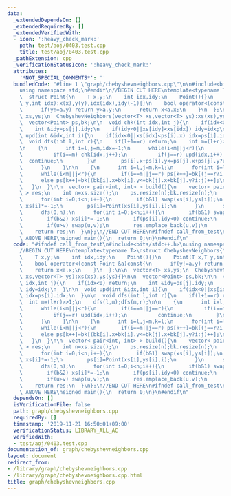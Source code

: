 ```yaml
---
data:
  _extendedDependsOn: []
  _extendedRequiredBy: []
  _extendedVerifiedWith:
  - icon: ':heavy_check_mark:'
    path: test/aoj/0403.test.cpp
    title: test/aoj/0403.test.cpp
  _pathExtension: cpp
  _verificationStatusIcon: ':heavy_check_mark:'
  attributes:
    '*NOT_SPECIAL_COMMENTS*': ''
  bundledCode: "#line 1 \"graph/chebyshevneighbors.cpp\"\n\n#include<bits/stdc++.h>\n\
    using namespace std;\n#endif\n//BEGIN CUT HERE\ntemplate<typename T>\nstruct ChebyshevNeighbors{\n\
    \  struct Point{\n    T x,y;\n    int idx,idy;\n    Point(){}\n    Point(T x,T\
    \ y,int idx):x(x),y(y),idx(idx),idy(-1){}\n    bool operator<(const Point &a)const{\n\
    \      if(y!=a.y) return y>a.y;\n      return x<a.x;\n    }\n  };\n\n  vector<T>\
    \ xs,ys;\n  ChebyshevNeighbors(vector<T> xs,vector<T> ys):xs(xs),ys(ys){}\n\n\
    \  vector<Point> ps,bk;\n\n  void chk(int idx,int j){\n    if(idx<0) return;\n\
    \    int &idy=ps[j].idy;\n    if(idy<0||xs[idy]<xs[idx]) idy=idx;\n  }\n\n  void\
    \ upd(int &idx,int i){\n    if(idx<0||xs[idx]<ps[i].x) idx=ps[i].idx;\n  }\n\n\
    \  void dfs(int l,int r){\n    if(l+1==r) return;\n    int m=(l+r)>>1;\n    dfs(l,m);dfs(m,r);\n\
    \n    {\n      int i=l,j=m,idx=-1;\n      while(i<m||j<r){\n        if(i==m||j==r){\n\
    \          if(i==m) chk(idx,j++);\n          if(j==r) upd(idx,i++);\n        \
    \  continue;\n        }\n        ps[i].x+ps[i].y<=ps[j].x+ps[j].y?upd(idx,i++):chk(idx,j++);\n\
    \      }\n    }\n\n    {\n      int i=l,j=m,k=l;\n      for(int i=l;i<r;i++) bk[i]=ps[i];\n\
    \      while(i<m||j<r){\n        if(i==m||j==r) ps[k++]=bk[(j==r?i:j)++];\n  \
    \      else ps[k++]=bk[(bk[i].x+bk[i].y<=bk[j].x+bk[j].y?i:j)++];\n      }\n \
    \   }\n  }\n\n  vector< pair<int, int> > build(){\n    vector< pair<int, int>\
    \ > res;\n    int n=xs.size();\n    ps.resize(n);bk.resize(n);\n    for(int b=0;b<4;b++){\n\
    \      for(int i=0;i<n;i++){\n        if(b&1) swap(xs[i],ys[i]);\n        if(b&2)\
    \ xs[i]*=-1;\n        ps[i]=Point(xs[i],ys[i],i);\n      }\n      sort(ps.begin(),ps.end());\n\
    \      dfs(0,n);\n      for(int i=0;i<n;i++){\n        if(b&1) swap(xs[i],ys[i]);\n\
    \        if(b&2) xs[i]*=-1;\n        if(ps[i].idy<0) continue;\n        int u=ps[i].idx,v=ps[i].idy;\n\
    \        if(u>v) swap(u,v);\n        res.emplace_back(u,v);\n      }\n    }\n\
    \    return res;\n  }\n};\n//END CUT HERE\n#ifndef call_from_test\n\n//INSERT\
    \ ABOVE HERE\nsigned main(){\n  return 0;\n}\n#endif\n"
  code: "#ifndef call_from_test\n#include<bits/stdc++.h>\nusing namespace std;\n#endif\n\
    //BEGIN CUT HERE\ntemplate<typename T>\nstruct ChebyshevNeighbors{\n  struct Point{\n\
    \    T x,y;\n    int idx,idy;\n    Point(){}\n    Point(T x,T y,int idx):x(x),y(y),idx(idx),idy(-1){}\n\
    \    bool operator<(const Point &a)const{\n      if(y!=a.y) return y>a.y;\n  \
    \    return x<a.x;\n    }\n  };\n\n  vector<T> xs,ys;\n  ChebyshevNeighbors(vector<T>\
    \ xs,vector<T> ys):xs(xs),ys(ys){}\n\n  vector<Point> ps,bk;\n\n  void chk(int\
    \ idx,int j){\n    if(idx<0) return;\n    int &idy=ps[j].idy;\n    if(idy<0||xs[idy]<xs[idx])\
    \ idy=idx;\n  }\n\n  void upd(int &idx,int i){\n    if(idx<0||xs[idx]<ps[i].x)\
    \ idx=ps[i].idx;\n  }\n\n  void dfs(int l,int r){\n    if(l+1==r) return;\n  \
    \  int m=(l+r)>>1;\n    dfs(l,m);dfs(m,r);\n\n    {\n      int i=l,j=m,idx=-1;\n\
    \      while(i<m||j<r){\n        if(i==m||j==r){\n          if(i==m) chk(idx,j++);\n\
    \          if(j==r) upd(idx,i++);\n          continue;\n        }\n        ps[i].x+ps[i].y<=ps[j].x+ps[j].y?upd(idx,i++):chk(idx,j++);\n\
    \      }\n    }\n\n    {\n      int i=l,j=m,k=l;\n      for(int i=l;i<r;i++) bk[i]=ps[i];\n\
    \      while(i<m||j<r){\n        if(i==m||j==r) ps[k++]=bk[(j==r?i:j)++];\n  \
    \      else ps[k++]=bk[(bk[i].x+bk[i].y<=bk[j].x+bk[j].y?i:j)++];\n      }\n \
    \   }\n  }\n\n  vector< pair<int, int> > build(){\n    vector< pair<int, int>\
    \ > res;\n    int n=xs.size();\n    ps.resize(n);bk.resize(n);\n    for(int b=0;b<4;b++){\n\
    \      for(int i=0;i<n;i++){\n        if(b&1) swap(xs[i],ys[i]);\n        if(b&2)\
    \ xs[i]*=-1;\n        ps[i]=Point(xs[i],ys[i],i);\n      }\n      sort(ps.begin(),ps.end());\n\
    \      dfs(0,n);\n      for(int i=0;i<n;i++){\n        if(b&1) swap(xs[i],ys[i]);\n\
    \        if(b&2) xs[i]*=-1;\n        if(ps[i].idy<0) continue;\n        int u=ps[i].idx,v=ps[i].idy;\n\
    \        if(u>v) swap(u,v);\n        res.emplace_back(u,v);\n      }\n    }\n\
    \    return res;\n  }\n};\n//END CUT HERE\n#ifndef call_from_test\n\n//INSERT\
    \ ABOVE HERE\nsigned main(){\n  return 0;\n}\n#endif\n"
  dependsOn: []
  isVerificationFile: false
  path: graph/chebyshevneighbors.cpp
  requiredBy: []
  timestamp: '2019-11-21 16:50:01+09:00'
  verificationStatus: LIBRARY_ALL_AC
  verifiedWith:
  - test/aoj/0403.test.cpp
documentation_of: graph/chebyshevneighbors.cpp
layout: document
redirect_from:
- /library/graph/chebyshevneighbors.cpp
- /library/graph/chebyshevneighbors.cpp.html
title: graph/chebyshevneighbors.cpp
---
```

